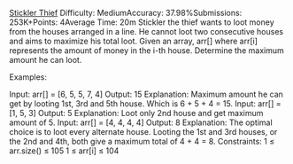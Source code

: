 [Stickler Thief](https://www.geeksforgeeks.org/problems/stickler-theif-1587115621/1)
Difficulty: MediumAccuracy: 37.98%Submissions: 253K+Points: 4Average Time: 20m
Stickler the thief wants to loot money from the houses arranged in a line. He cannot loot two consecutive houses and aims to maximize his total loot.
Given an array, arr[] where arr[i] represents the amount of money in the i-th house.
Determine the maximum amount he can loot.

Examples:

Input: arr[] = [6, 5, 5, 7, 4]
Output: 15
Explanation: Maximum amount he can get by looting 1st, 3rd and 5th house. Which is 6 + 5 + 4 = 15.
Input: arr[] = [1, 5, 3]
Output: 5
Explanation: Loot only 2nd house and get maximum amount of 5.
Input: arr[] = [4, 4, 4, 4]
Output: 8
Explanation: The optimal choice is to loot every alternate house. Looting the 1st and 3rd houses, or the 2nd and 4th, both give a maximum total of 4 + 4 = 8.
Constraints:
1 ≤ arr.size() ≤ 105
1 ≤ arr[i] ≤ 104
